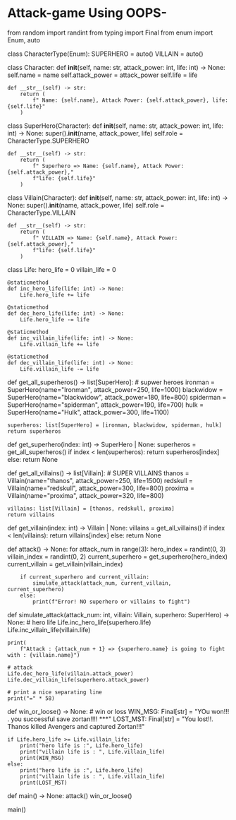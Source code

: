# Attack-game Using OOPS-

from random import randint
from typing import Final
from enum import Enum, auto


class CharacterType(Enum):
    SUPERHERO = auto()
    VILLAIN = auto()


class Character:
    def __init__(self, name: str, attack_power: int, life: int) -> None:
        self.name = name
        self.attack_power = attack_power
        self.life = life

    def __str__(self) -> str:
        return (
            f" Name: {self.name}, Attack Power: {self.attack_power}, life: {self.life}"
        )


class SuperHero(Character):
    def __init__(self, name: str, attack_power: int, life: int) -> None:
        super().__init__(name, attack_power, life)
        self.role = CharacterType.SUPERHERO

    def __str__(self) -> str:
        return (
            f" Superhero => Name: {self.name}, Attack Power: {self.attack_power},"
            f"life: {self.life}"
        )


class Villain(Character):
    def __init__(self, name: str, attack_power: int, life: int) -> None:
        super().__init__(name, attack_power, life)
        self.role = CharacterType.VILLAIN

    def __str__(self) -> str:
        return (
            f" VILLAIN => Name: {self.name}, Attack Power: {self.attack_power},"
            f"life: {self.life}"
        )





class Life:
    hero_life = 0
    villain_life = 0

    @staticmethod
    def inc_hero_life(life: int) -> None:
        Life.hero_life += life

    @staticmethod
    def dec_hero_life(life: int) -> None:
        Life.hero_life -= life

    @staticmethod
    def inc_villain_life(life: int) -> None:
        Life.villain_life += life

    @staticmethod
    def dec_villain_life(life: int) -> None:
        Life.villain_life -= life


def get_all_superheros() -> list[SuperHero]:
    # supwer heroes
    ironman = SuperHero(name="Ironman", attack_power=250, life=1000)
    blackwidow = SuperHero(name="blackwidow", attack_power=180, life=800)
    spiderman = SuperHero(name="spiderman", attack_power=190, life=700)
    hulk = SuperHero(name="Hulk", attack_power=300, life=1100)

    superheros: list[SuperHero] = [ironman, blackwidow, spiderman, hulk]
    return superheros


def get_superhero(index: int) -> SuperHero | None:
    superheros = get_all_superheros()
    if index < len(superheros):
        return superheros[index]
    else:
        return None


def get_all_villains() -> list[Villain]:
    # SUPER VILLAINS
    thanos = Villain(name="thanos", attack_power=250, life=1500)
    redskull = Villain(name="redskull", attack_power=300, life=800)
    proxima = Villain(name="proxima", attack_power=320, life=800)

    villains: list[Villain] = [thanos, redskull, proxima]
    return villains


def get_villain(index: int) -> Villain | None:
    villains = get_all_villains()
    if index < len(villains):
        return villains[index]
    else:
        return None


def attack() -> None:
    for attack_num in range(3):
        hero_index = randint(0, 3)
        villain_index = randint(0, 2)
        current_superhero = get_superhero(hero_index)
        current_villain = get_villain(villain_index)

        if current_superhero and current_villain:
            simulate_attack(attack_num, current_villain, current_superhero)
        else:
            print(f"Error! NO superhero or villains to fight")


def simulate_attack(attack_num: int, villain: Villain, superhero: SuperHero) -> None:
    # hero life
    Life.inc_hero_life(superhero.life)
    Life.inc_villain_life(villain.life)

    print(
        f"Attack : {attack_num + 1} => {superhero.name} is going to fight with : {villain.name}")

    # attack
    Life.dec_hero_life(villain.attack_power)
    Life.dec_villain_life(superhero.attack_power)

    # print a nice separating line
    print("=" * 58)


def win_or_loose() -> None:
    # win or loss
    WIN_MSG: Final[str] = "YOu won!!! . you successful save zortan!!!! ***"
    LOST_MST: Final[str] = "You lost!!. Thanos killed Avengers and captured Zortan!!!"

    if Life.hero_life >= Life.villain_life:
        print("hero life is :", Life.hero_life)
        print("villain life is : ", Life.villain_life)
        print(WIN_MSG)
    else:
        print("hero life is :", Life.hero_life)
        print("villain life is : ", Life.villain_life)
        print(LOST_MST)


def main() -> None:
    attack()
    win_or_loose()


main()
